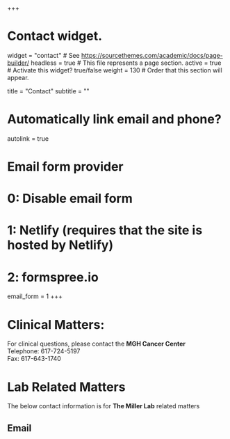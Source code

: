+++
# Contact widget.
widget = "contact"  # See https://sourcethemes.com/academic/docs/page-builder/
headless = true  # This file represents a page section.
active = true  # Activate this widget? true/false
weight = 130  # Order that this section will appear.

title = "Contact"
subtitle = ""

# Automatically link email and phone?
autolink = true

# Email form provider
#   0: Disable email form
#   1: Netlify (requires that the site is hosted by Netlify)
#   2: formspree.io
email_form = 1
+++

# Clinical Matters:
For clinical questions, please contact the **MGH Cancer Center**   
Telephone: 617-724-5197  
Fax: 617-643-1740  


# Lab Related Matters 
The below contact information is for **The Miller Lab** related matters  
## Email
